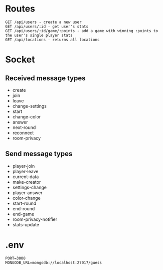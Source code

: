 # Routes
```
GET /api/users - create a new user
GET /api/users/:id - get user's stats
GET /api/users/:id/game/:points - add a game with winning :points to the user's single player stats
GET /api/locations - returns all locations
```

# Socket 
## Received message types
* create
* join
* leave
* change-settings
* start
* change-color
* answer
* next-round
* reconnect
* room-privacy

## Send message types
* player-join
* player-leave
* current-data
* make-creator
* settings-change
* player-answer
* color-change
* start-round
* end-round
* end-game
* room-privacy-notifier
* stats-update

# .env
```dotenv
PORT=3000
MONGODB_URL=mongodb://localhost:27017/guess
```
